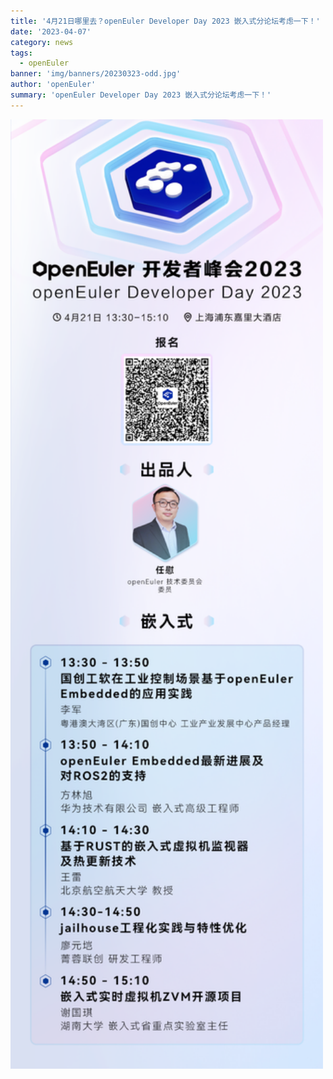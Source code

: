 ```yaml
---
title: '4月21日哪里去？openEuler Developer Day 2023 嵌入式分论坛考虑一下！'
date: '2023-04-07'
category: news
tags:
  - openEuler
banner: 'img/banners/20230323-odd.jpg'
author: 'openEuler'
summary: 'openEuler Developer Day 2023 嵌入式分论坛考虑一下！'
---
```



<img src="./1.png" width="500" >